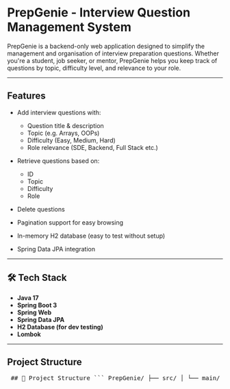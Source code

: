 # PrepGenie - Interview Question Management System 

PrepGenie is a backend-only web application designed to simplify the management and organisation of interview preparation questions. Whether you're a student, job seeker, or mentor, PrepGenie helps you keep track of questions by topic, difficulty level, and relevance to your role.

---

##  Features

- Add interview questions with:
  - Question title & description
  - Topic (e.g. Arrays, OOPs)
  - Difficulty (Easy, Medium, Hard)
  - Role relevance (SDE, Backend, Full Stack etc.)

- Retrieve questions based on:
  - ID
  - Topic
  - Difficulty
  - Role

- Delete questions
- Pagination support for easy browsing
- In-memory H2 database (easy to test without setup)
- Spring Data JPA integration

---

## 🛠️ Tech Stack

- **Java 17**
- **Spring Boot 3**
- **Spring Web**
- **Spring Data JPA**
- **H2 Database (for dev testing)**
- **Lombok**

---

##  Project Structure
<pre> ## 📁 Project Structure ``` PrepGenie/ ├── src/ │ └── main/ │ ├── java/ │ │ └── com/ │ │ └── prepgenie/ │ │ ├── controller/ # REST API controllers │ │ ├── model/ # Entity classes │ │ ├── repository/ # JPA Repositories │ │ ├── service/ # Business logic │ │ └── PrepGenieApplication.java │ └── resources/ │ └── application.properties # Config file ├── .gitignore # Ignored files ├── pom.xml # Maven project file └── README.md # You're reading it! ``` </pre>



